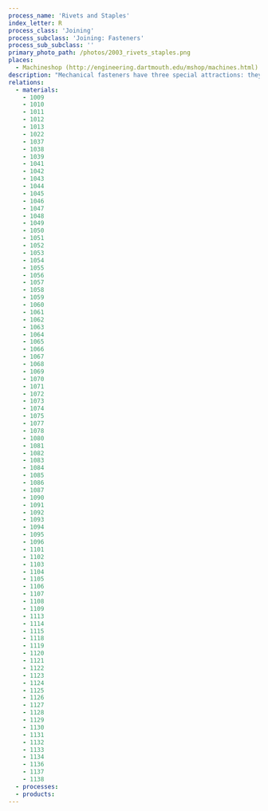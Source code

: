 ```yaml
---
process_name: 'Rivets and Staples'
index_letter: R
process_class: 'Joining'
process_subclass: 'Joining: Fasteners'
process_sub_subclass: ''
primary_photo_path: /photos/2003_rivets_staples.png
places: 
  - Machineshop (http://engineering.dartmouth.edu/mshop/machines.html)
description: "Mechanical fasteners have three special attractions: they do not require heat; they can join dissimilar materials; and these can be of very different thickness. RIVETS are widely used in aircraft design - a testament to their strength, permanence and reliability. Riveting is done by inserting a stud with a head on one end through pre-drilled holes in the mating components, and clinching (squashing) the other end where it sticks out by hitting it with a shaped hammer. STAPLES - familiar as a way of binding paper and attaching leather and cloth to frames in furniture - are fast and cheap; they can also be used to assemble sheet metal. Staples are applied with a spring-loaded, electric or pneumatic jig that forces the staple through the materials and onto a grooved anvil, bending the legs inwards and pinching the materials together. In blind stapling there is no anvil - the legs of the staple are simply driven through one material into the other, where they stick in the same way that nails do."
relations: 
  - materials: 
    - 1009
    - 1010
    - 1011
    - 1012
    - 1013
    - 1022
    - 1037
    - 1038
    - 1039
    - 1041
    - 1042
    - 1043
    - 1044
    - 1045
    - 1046
    - 1047
    - 1048
    - 1049
    - 1050
    - 1051
    - 1052
    - 1053
    - 1054
    - 1055
    - 1056
    - 1057
    - 1058
    - 1059
    - 1060
    - 1061
    - 1062
    - 1063
    - 1064
    - 1065
    - 1066
    - 1067
    - 1068
    - 1069
    - 1070
    - 1071
    - 1072
    - 1073
    - 1074
    - 1075
    - 1077
    - 1078
    - 1080
    - 1081
    - 1082
    - 1083
    - 1084
    - 1085
    - 1086
    - 1087
    - 1090
    - 1091
    - 1092
    - 1093
    - 1094
    - 1095
    - 1096
    - 1101
    - 1102
    - 1103
    - 1104
    - 1105
    - 1106
    - 1107
    - 1108
    - 1109
    - 1113
    - 1114
    - 1115
    - 1118
    - 1119
    - 1120
    - 1121
    - 1122
    - 1123
    - 1124
    - 1125
    - 1126
    - 1127
    - 1128
    - 1129
    - 1130
    - 1131
    - 1132
    - 1133
    - 1134
    - 1136
    - 1137
    - 1138
  - processes: 
  - products: 
---
```

